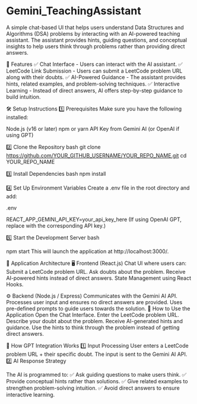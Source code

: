 # Gemini_TeachingAssistant
A simple chat-based UI that helps users understand Data Structures and Algorithms (DSA) problems by interacting with an AI-powered teaching assistant. The assistant provides hints, guiding questions, and conceptual insights to help users think through problems rather than providing direct answers.

🚀 Features
✅ Chat Interface - Users can interact with the AI assistant.
✅ LeetCode Link Submission - Users can submit a LeetCode problem URL along with their doubts.
✅ AI-Powered Guidance - The assistant provides hints, related examples, and problem-solving techniques.
✅ Interactive Learning - Instead of direct answers, AI offers step-by-step guidance to build intuition.

🛠️ Setup Instructions
1️⃣ Prerequisites
Make sure you have the following installed:

Node.js (v16 or later)
npm or yarn
API Key from Gemini AI (or OpenAI if using GPT)

2️⃣ Clone the Repository
bash
git clone https://github.com/YOUR_GITHUB_USERNAME/YOUR_REPO_NAME.git
cd YOUR_REPO_NAME

3️⃣ Install Dependencies
bash
npm install

4️⃣ Set Up Environment Variables
Create a .env file in the root directory and add:

.env

REACT_APP_GEMINI_API_KEY=your_api_key_here
(If using OpenAI GPT, replace with the corresponding API key.)

5️⃣ Start the Development Server
bash

npm start
This will launch the application at http://localhost:3000/.

📌 Application Architecture
🖥️ Frontend (React.js)
Chat UI where users can:
Submit a LeetCode problem URL.
Ask doubts about the problem.
Receive AI-powered hints instead of direct answers.
State Management using React Hooks.

⚙️ Backend (Node.js / Express)
Communicates with the Gemini AI API.
Processes user input and ensures no direct answers are provided.
Uses pre-defined prompts to guide users towards the solution.
📖 How to Use the Application
Open the Chat Interface.
Enter the LeetCode problem URL.
Describe your doubt about the problem.
Receive AI-generated hints and guidance.
Use the hints to think through the problem instead of getting direct answers.

🤖 How GPT Integration Works
1️⃣ Input Processing
User enters a LeetCode problem URL + their specific doubt.
The input is sent to the Gemini AI API.
2️⃣ AI Response Strategy

The AI is programmed to: 
✅ Ask guiding questions to make users think.
✅ Provide conceptual hints rather than solutions.
✅ Give related examples to strengthen problem-solving intuition.
✅ Avoid direct answers to ensure interactive learning.

